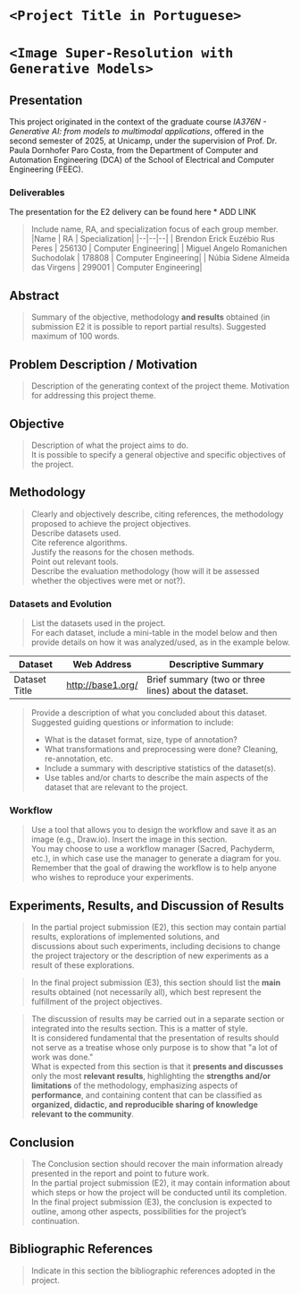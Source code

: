 # `<Project Title in Portuguese>`
# `<Image Super-Resolution with Generative Models>`

## Presentation

This project originated in the context of the graduate course *IA376N - Generative AI: from models to multimodal applications*, 
offered in the second semester of 2025, at Unicamp, under the supervision of Prof. Dr. Paula Dornhofer Paro Costa, from the Department of Computer and Automation Engineering (DCA) of the School of Electrical and Computer Engineering (FEEC).

### Deliverables
The presentation for the E2 delivery can be found here * ADD LINK

> Include name, RA, and specialization focus of each group member.  
> |Name  | RA | Specialization|
> |--|--|--|
> | Brendon Erick Euzébio Rus Peres  | 256130  | Computer Engineering|
> | Miguel Angelo Romanichen Suchodolak | 178808 | Computer Engineering|
> | Núbia Sidene Almeida das Virgens  | 299001  | Computer Engineering|

## Abstract

> Summary of the objective, methodology **and results** obtained (in submission E2 it is possible to report partial results). Suggested maximum of 100 words. 

## Problem Description / Motivation

> Description of the generating context of the project theme. Motivation for addressing this project theme.  

## Objective

> Description of what the project aims to do.  
> It is possible to specify a general objective and specific objectives of the project.  

## Methodology

> Clearly and objectively describe, citing references, the methodology proposed to achieve the project objectives.  
> Describe datasets used.  
> Cite reference algorithms.  
> Justify the reasons for the chosen methods.  
> Point out relevant tools.  
> Describe the evaluation methodology (how will it be assessed whether the objectives were met or not?).  

### Datasets and Evolution
> List the datasets used in the project.  
> For each dataset, include a mini-table in the model below and then provide details on how it was analyzed/used, as in the example below.  

|Dataset | Web Address | Descriptive Summary|
|----- | ----- | -----|
|Dataset Title | http://base1.org/ | Brief summary (two or three lines) about the dataset.|

> Provide a description of what you concluded about this dataset. Suggested guiding questions or information to include:  
> * What is the dataset format, size, type of annotation?  
> * What transformations and preprocessing were done? Cleaning, re-annotation, etc.  
> * Include a summary with descriptive statistics of the dataset(s).  
> * Use tables and/or charts to describe the main aspects of the dataset that are relevant to the project.  

### Workflow
> Use a tool that allows you to design the workflow and save it as an image (e.g., Draw.io). Insert the image in this section.  
> You may choose to use a workflow manager (Sacred, Pachyderm, etc.), in which case use the manager to generate a diagram for you.  
> Remember that the goal of drawing the workflow is to help anyone who wishes to reproduce your experiments.  

## Experiments, Results, and Discussion of Results

> In the partial project submission (E2), this section may contain partial results, explorations of implemented solutions, and  
> discussions about such experiments, including decisions to change the project trajectory or the description of new experiments as a result of these explorations.  

> In the final project submission (E3), this section should list the **main** results obtained (not necessarily all), which best represent the fulfillment of the project objectives.  

> The discussion of results may be carried out in a separate section or integrated into the results section. This is a matter of style.  
> It is considered fundamental that the presentation of results should not serve as a treatise whose only purpose is to show that "a lot of work was done."  
> What is expected from this section is that it **presents and discusses** only the most **relevant results**, highlighting the **strengths and/or limitations** of the methodology, emphasizing aspects of **performance**, and containing content that can be classified as **organized, didactic, and reproducible sharing of knowledge relevant to the community**.  

## Conclusion

> The Conclusion section should recover the main information already presented in the report and point to future work.  
> In the partial project submission (E2), it may contain information about which steps or how the project will be conducted until its completion.  
> In the final project submission (E3), the conclusion is expected to outline, among other aspects, possibilities for the project’s continuation.  

## Bibliographic References
> Indicate in this section the bibliographic references adopted in the project.
